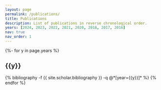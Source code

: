 ```yaml
---
layout: page
permalink: /publications/
title: Publications
description: List of publications in reverse chronological order.
years: [2024, 2023, 2022, 2021, 2020, 2018, 2017, 2016]
nav: true
nav_order: 1
---
```

<!-- _pages/publications.md -->
<div class="publications">

{%- for y in page.years %}
  <h2 class="year">{{y}}</h2>
  {% bibliography -f {{ site.scholar.bibliography }} -q @*[year={{y}}]* %}
{% endfor %}

</div>
